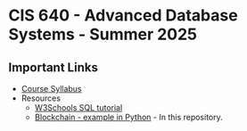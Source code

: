 # CIS 640 - Advanced Database Systems - Summer 2025

## Important Links

* [Course Syllabus](SYLLABUS.md)
* Resources
    * [W3Schools SQL tutorial](https://www.w3schools.com/sql/)
    * [Blockchain - example in Python](blockchain/) - In this repository.